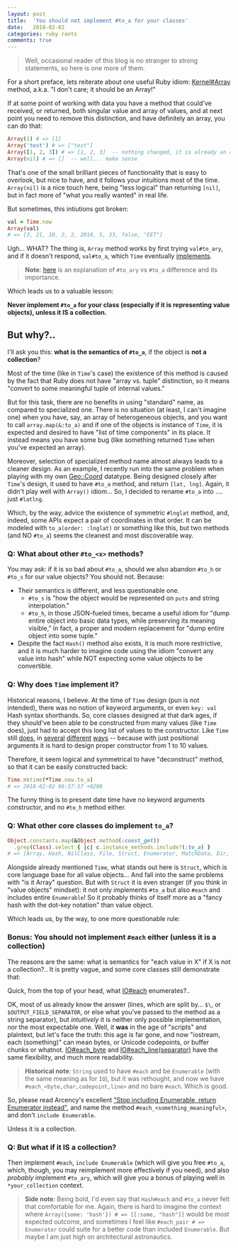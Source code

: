 ```yaml
---
layout: post
title:  'You should not implement #to_a for your classes'
date:   2018-02-02
categories: ruby rants
comments: true
---
```


> Well, occasional reader of this blog is no stranger to strong statements, so here is one more of them.

For a short preface, lets reiterate about one useful Ruby idiom: [Kernel#Array](http://ruby-doc.org/core-2.5.0/Kernel.html#method-i-Array) method, a.k.a. "I don't care; it should be an Array!"

If at some point of working with data you have a method that could've received, or returned, both singular value and array of values, and at next point you need to remove this distinction, and have definitely an array, you can do that:

```ruby
Array(1) # => [1]
Array('test') # => ["test"]
Array([1, 2, 3]) # => [1, 2, 3]  -- nothing changed, it is already an array
Array(nil) # => []  -- well... make sense
```

That's one of the small brilliant pieces of functionality that is easy to overlook, but nice to have, and it follows your intuitions most of the time. `Array(nil)` is a nice touch here, being "less logical" than returning `[nil]`, but in fact more of "what you really wanted" in real life.

But sometimes, this intiutions got broken:

```ruby
val = Time.now
Array(val)
# => [3, 21, 10, 2, 2, 2018, 5, 33, false, "EET"]
```

Ugh... WHAT? The thing is, `Array` method works by first trying `val#to_ary`, and if it doesn't respond, `val#to_a`, which `Time` eventually [implements](http://ruby-doc.org/core-2.5.0/Time.html#method-i-to_a).

> **Note**: [here](http://zverok.github.io/blog/2016-01-18-implicit-vs-expicit.html) is an explanation of `#to_ary` vs `#to_a` difference and its importance.

Which leads us to a valuable lesson:

**Never implement `#to_a` for your class (especially if it is representing value objects), unless it IS a collection.**

## But why?..

I'll ask you this: **what is the semantics of `#to_a`**, if the object is **not a collection**?

Most of the time (like in `Time`'s case) the existence of this method is caused by the fact that Ruby does not have "array vs. tuple" distinction, so it means "convert to some meaningful tuple of internal values."

But for this task, there are no benefits in using "standard" name, as compared to specialized one. There is no situation (at least, I can't imagine one) when you have, say, an array of heterogeneous objects, and you want to call `array.map(&:to_a)` and if one of the objects is instance of `Time`, it is expected and desired to have "list of time components" in its place. It instead means you have some bug (like something returned `Time` when you've expected an array).

Moreover, selection of specialized method name almost always leads to a cleaner design. As an example, I recently run into the same problem when playing with my own [Geo::Coord](https://github.com/zverok/geo_coord) datatype. Being designed closely after `Time`'s design, it used to have `#to_a` method, and return `[lat, lng]`. Again, it didn't play well with `Array()` idiom... So, I decided to rename `#to_a` into .... just `#latlng`.

Which, by the way, advice the existence of symmetric `#lnglat` method, and, indeed, some APIs expect a pair of coordinates in that order. It can be modeled with `to_a(order: :lnglat)` or something like this, but two methods (and NO `#to_a`) seems the cleanest and most discoverable way.

### Q: What about other `#to_<x>` methods?

You may ask: if it is so bad about `#to_a`, should we also abandon `#to_h` or `#to_s` for our value objects? You should not. Because:

* Their semantics is different, and less questionable one.
  * `#to_s` is "how the object would be represented on `puts` and string interpolation."
  * `#to_h`, in those JSON-fueled times, became a useful idiom for "dump entire object into basic data types, while preserving its meaning visible," in fact, a proper and modern replacement for "dump entire object into some tuple."
* Despite the fact `Hash()` method also exists, it is much more restrictive, and it is much harder to imagine code using the idiom "convert any value into hash" while NOT expecting some value objects to be convertible.

### Q: Why does `Time` implement it?

Historical reasons, I believe. At the time of `Time` design (pun is not intended), there was no notion of keyword arguments, or even `key: val` Hash syntax shorthands. So, core classes designed at that dark ages, if they should've been able to be constructed from many values (like `Time` does), just had to accept this long list of values to the constructor. Like `Time` still [does](http://ruby-doc.org/core-2.5.0/Time.html#method-c-new), in [several](http://ruby-doc.org/core-2.5.0/Time.html#method-c-gm) [different](http://ruby-doc.org/core-2.5.0/Time.html#method-c-mktime) [ways](http://ruby-doc.org/core-2.5.0/Time.html#method-c-local) -- because with just positional arguments it is hard to design proper constructor from 1 to 10 values.

Therefore, it seem logical and symmetrical to have "deconstruct" method, so that it can be easily constructed back:

```ruby
Time.mktime(*Time.now.to_a)
# => 2018-02-02 06:57:57 +0200
```

The funny thing is to present date time have no keyword arguments constructor, and no `#to_h` method either.

### Q: What other core classes do implement `to_a`?

```ruby
Object.constants.map(&Object.method(:const_get))
  .grep(Class).select { |c| c.instance_methods.include?(:to_a) }
# => [Array, Hash, NilClass, File, Struct, Enumerator, MatchData, Dir, Time, Range, IO, StringIO]
```

Alongside already mentioned `Time`, what stands out here is `Struct`, which is core language base for all value objects... And fall into the same problems with "is it Array" question. But with `Struct` it is even stranger (if you think in "value objects" mindset): it not only implements `#to_a` but also `#each` and includes entire `Enumerable`! So it probably thinks of itself more as a "fancy hash with the dot-key notation" than value object.

Which leads us, by the way, to one more questionable rule:

### Bonus: You should not implement `#each` either (unless it is a collection)

The reasons are the same: what is semantics for "each value in X" if X is not a collection?.. It is pretty vague, and some core classes still demonstrate that:

Quick, from the top of your head, what [IO#each](https://ruby-doc.org/core-1.8.6/IO.html#method-i-each) enumerates?..

OK, most of us already know the answer (lines, which are split by... `$\`, or `$OUTPUT_FIELD_SEPARATOR`, or else what you've passed to the method as a string separator), but _intuitively_ it is neither only possible implementation, nor the most expectable one. Well, it **was** in the age of "scripts" and plaintext, but let's face the truth: this age is far gone, and now "iostream, each (something)" can mean bytes, or Unicode codepoints, or buffer chunks or whatnot. [IO#each_byte](https://ruby-doc.org/core-1.8.6/IO.html#method-i-each_byte) and [IO#each_line(separator)](https://ruby-doc.org/core-1.8.6/IO.html#method-i-each_line) have the same flexibility, and much more readability.

> **Historical note**: `String` used to have `#each` and be `Enumerable` (with the same meaning as for `IO`), but it was rethought, and now we have `#each_<byte,char,codepoint,line>` and no bare `#each`. Which is good.

So, please read Arcency's excellent ["Stop including Enumerable, return Enumerator instead"](https://blog.arkency.com/2014/01/ruby-to-enum-for-enumerator/), and name the method `#each_<something_meaningful>`, and don't `include Enumerable`.

Unless it is a collection.

### Q: But what if it IS a collection?

Then implement `#each`, `include Enumerable` (which will give you free `#to_a`, which, though, you may reimplement more effectively if you need), and also _probably_ implement `#to_ary`, which will give you a bonus of playing well in `*your_collection` context.

> **Side note**: Being bold, I'd even say that `Hash#each` and `#to_a` never felt that comfortable for me. Again, there is hard to imagine the context where `Array({some: 'hash'}) # => [[:some, "hash"]]` would be most expected outcome, and sometimes I feel like `#each_pair # => Enumerator` could suite for a better code than included `Enumerable`. But maybe I am just high on architectural astronautics.

